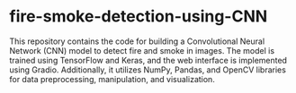 # fire-smoke-detection-using-CNN
This repository contains the code for building a Convolutional Neural Network (CNN) model to detect fire and smoke in images. The model is trained using TensorFlow and Keras, and the web interface is implemented using Gradio. Additionally, it utilizes NumPy, Pandas, and OpenCV libraries for data preprocessing, manipulation, and visualization.
